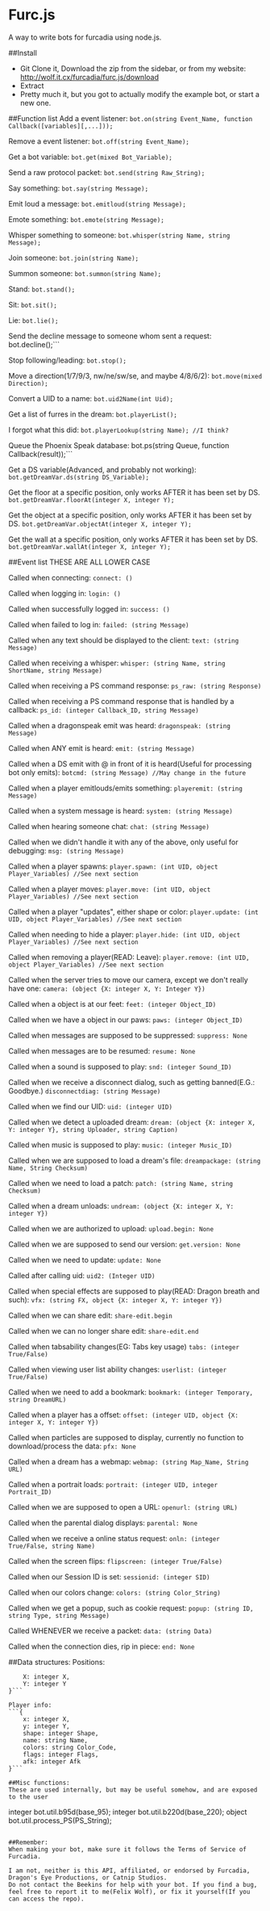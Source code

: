 Furc.js
=======

A way to write bots for furcadia using node.js.

##Install
* Git Clone it, Download the zip from the sidebar, or from my website: http://wolf.it.cx/furcadia/furc.js/download
* Extract
* Pretty much it, but you got to actually modify the example bot, or start a new one.

##Function list
Add a event listener:
```bot.on(string Event_Name, function Callback([variables][,...]));```

Remove a event listener:
```bot.off(string Event_Name);```

Get a bot variable:
```bot.get(mixed Bot_Variable);```

Send a raw protocol packet:
```bot.send(string Raw_String);```

Say something:
```bot.say(string Message);```

Emit loud a message:
```bot.emitloud(string Message);```

Emote something:
```bot.emote(string Message);```

Whisper something to someone:
```bot.whisper(string Name, string Message);```

Join someone:
```bot.join(string Name);```

Summon someone:
```bot.summon(string Name);```

Stand:
```bot.stand();```

Sit:
```bot.sit();```

Lie:
```bot.lie();```

Send the decline message to someone whom sent a request:
bot.decline();```

Stop following/leading:
```bot.stop();```

Move a direction(1/7/9/3, nw/ne/sw/se, and maybe 4/8/6/2):
```bot.move(mixed Direction);```

Convert a UID to a name:
```bot.uid2Name(int Uid);```

Get a list of furres in the dream:
```bot.playerList();```

I forgot what this did:
```bot.playerLookup(string Name); //I think?```

Queue the Phoenix Speak database:
bot.ps(string Queue, function Callback(result));```

Get a DS variable(Advanced, and probably not working):
```bot.getDreamVar.ds(string DS_Variable);```

Get the floor at a specific position, only works AFTER it has been set by DS.
```bot.getDreamVar.floorAt(integer X, integer Y);```

Get the object at a specific position, only works AFTER it has been set by DS.
```bot.getDreamVar.objectAt(integer X, integer Y);```

Get the wall at a specific position, only works AFTER it has been set by DS.
```bot.getDreamVar.wallAt(integer X, integer Y);```

##Event list
THESE ARE ALL LOWER CASE

Called when connecting:
```connect: ()```

Called when logging in:
```login: ()```

Called when successfully logged in:
```success: ()```

Called when failed to log in:
```failed: (string Message)```

Called when any text should be displayed to the client:
```text: (string Message)```

Called when receiving a whisper:
```whisper: (string Name, string ShortName, string Message)```

Called when receiving a PS command response:
```ps_raw: (string Response)```

Called when receiving a PS command response that is handled by a callback:
```ps_id: (integer Callback_ID, string Message)```

Called when a dragonspeak emit was heard:
```dragonspeak: (string Message)```

Called when ANY emit is heard:
```emit: (string Message)```

Called when a DS emit with @ in front of it is heard(Useful for processing bot only emits):
```botcmd: (string Message) //May change in the future```

Called when a player emitlouds/emits something:
```playeremit: (string Message)```

Called when a system message is heard:
```system: (string Message)```

Called when hearing someone chat:
```chat: (string Message)```

Called when we didn't handle it with any of the above, only useful for debugging:
```msg: (string Message)```

Called when a player spawns:
```player.spawn: (int UID, object Player_Variables) //See next section```

Called when a player moves:
```player.move: (int UID, object Player_Variables) //See next section```

Called when a player "updates", either shape or color:
```player.update: (int UID, object Player_Variables) //See next section```

Called when needing to hide a player:
```player.hide: (int UID, object Player_Variables) //See next section```

Called when removing a player(READ: Leave):
```player.remove: (int UID, object Player_Variables) //See next section```

Called when the server tries to move our camera, except we don't really have one:
```camera: (object {X: integer X, Y: Integer Y})```

Called when a object is at our feet:
```feet: (integer Object_ID)```

Called when we have a object in our paws:
```paws: (integer Object_ID)```

Called when messages are supposed to be suppressed:
```suppress: None```

Called when messages are to be resumed:
```resume: None```

Called when a sound is supposed to play:
```snd: (integer Sound_ID)```

Called when we receive a disconnect dialog, such as getting banned(E.G.: Goodbye.)
```disconnectdiag: (string Message)```

Called when we find our UID:
```uid: (integer UID)```

Called when we detect a uploaded dream:
```dream: (object {X: integer X, Y: integer Y}, string Uploader, string Caption)```

Called when music is supposed to play:
```music: (integer Music_ID)```

Called when we are supposed to load a dream's file:
```dreampackage: (string Name, String Checksum)```

Called when we need to load a patch:
```patch: (string Name, string Checksum)```

Called when a dream unloads:
```undream: (object {X: integer X, Y: integer Y})```

Called when we are authorized to upload:
```upload.begin: None```

Called when we are supposed to send our version:
```get.version: None```

Called when we need to update:
```update: None```

Called after calling uid:
```uid2: (Integer UID)```

Called when special effects are supposed to play(READ: Dragon breath and such):
```vfx: (string FX, object {X: integer X, Y: integer Y})```

Called when we can share edit:
```share-edit.begin```

Called when we can no longer share edit:
```share-edit.end```

Called when tabsability changes(EG: Tabs key usage)
```tabs: (integer True/False)```

Called when viewing user list ability changes:
```userlist: (integer True/False)```

Called when we need to add a bookmark:
```bookmark: (integer Temporary, string DreamURL)```

Called when a player has a offset:
```offset: (integer UID, object {X: integer X, Y: integer Y})```

Called when particles are supposed to display, currently no function to download/process the data:
```pfx: None```

Called when a dream has a webmap:
```webmap: (string Map_Name, String URL)```

Called when a portrait loads:
```portrait: (integer UID, integer Portrait_ID)```

Called when we are supposed to open a URL:
```openurl: (string URL)```

Called when the parental dialog displays:
```parental: None```

Called when we receive a online status request:
```onln: (integer True/False, string Name)```

Called when the screen flips:
```flipscreen: (integer True/False)```

Called when our Session ID is set:
```sessionid: (integer SID)```

Called when our colors change:
```colors: (string Color_String)```

Called when we get a popup, such as cookie request:
```popup: (string ID, string Type, string Message)```

Called WHENEVER we receive a packet:
```data: (string Data)```

Called when the connection dies, rip in piece:
```end: None```

##Data structures:
Positions:
```{
	X: integer X,
	Y: integer Y
}```

Player info:
```{
	x: integer X,
	y: integer Y,
	shape: integer Shape,
	name: string Name,
	colors: string Color_Code,
	flags: integer Flags,
	afk: integer Afk
}```

##Misc functions:
These are used internally, but may be useful somehow, and are exposed to the user
```
integer bot.util.b95d(base_95);
integer bot.util.b220d(base_220);
object bot.util.process_PS(PS_String);
```

##Remember:
When making your bot, make sure it follows the Terms of Service of Furcadia.

I am not, neither is this API, affiliated, or endorsed by Furcadia, Dragon's Eye Productions, or Catnip Studios.
Do not contact the Beekins for help with your bot. If you find a bug, feel free to report it to me(Felix Wolf), or fix it yourself(If you can access the repo).